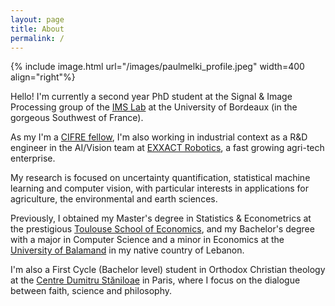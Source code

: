 ```yaml
---
layout: page
title: About
permalink: /
---
```


{% include image.html url="/images/paulmelki_profile.jpeg" width=400 align="right"%}

Hello! I'm currently a second year PhD student at the Signal & Image Processing group of the <a href="https://www.ims-bordeaux.fr/" target="_blank">IMS Lab</a> at the University of Bordeaux (in the gorgeous Southwest of France). 

As my I'm a <a href="https://www.enseignementsup-recherche.gouv.fr/fr/les-cifre-46510" target="_blank">CIFRE fellow</a>, I'm also working in industrial context as a R&D engineer in the AI/Vision team at <a href="https://exxact-robotics.com/en" target="_blank">EXXACT Robotics</a>, a fast growing agri-tech enterprise. 

My research is focused on uncertainty quantification, statistical machine learning and computer vision, with particular interests in applications for agriculture, the environmental and earth sciences.

Previously, I obtained my Master's degree in Statistics & Econometrics at the prestigious <a href="https://www.tse-fr.eu/" target="_blank">Toulouse School of Economics</a>, and my Bachelor's degree with a major in Computer Science and a minor in Economics at the <a href="https://www.balamand.edu.lb/home/Pages/default.aspx" target="_blank">University of Balamand</a> in my native country of Lebanon.

I'm also a First Cycle (Bachelor level) student in Orthodox Christian theology at the <a href="https://cdsparis.eu/" target="_blank">Centre Dumitru Stăniloae</a> in Paris, where I focus on the dialogue between faith, science and philosophy.

<!-- Hello, fellow wanderer of the world and welcome to my blog! 

Let me start by introducing myself, and hopefully you will too! 

I'm a Lebanese researcher in Statistical Learning and Machine Perception residing in France. I'm currently a PhD candidate conducting my research jointly between
[the IMS Laboratory (CNRS, Bordeaux INP)](https://www.ims-bordeaux.fr/en/72-en/extranet-en/125-accueil)
at [Université de Bordeaux](https://www.u-bordeaux.fr/) and [EXXACT Robotics](https://exxact-robotics.com/en/), a fast-growing dynamic agri-tech startup based in Champagne. My research is focused on robust deep learning, uncertainty quantification and machine perception.

I arrived to France to pursue my Master's degree in Statistics & Econometrics at [Toulouse School of Economics](https://www.tse-fr.eu/) (Université Toulouse 1 Capitole & 
Université Toulouse 3 Paul Sabatier) where I concentrated my studies on machine & deep learning, and statistical spatial analysis, and have recently graduated *Cum Laude* (With Distinction).

Previous to my arrival in France, I pursued a Bachelor of Science in Computer Science (Software Engineering) at the 
[University of Balamand](http://www.balamand.edu.lb/home/Pages/default.aspx) in my home country, Lebanon. I also pursued 
a Minor in Economics along with my CS studies (now you got your answer as how I got into Toulouse School of Economics),
and graduated *Summa Cum Laude* with highest distinction among the CS graduates.

On a less professional side, I’m an avid reader, mainly of classical literature and philosophy (but also of everything else too…) and you will
find much of my book reviews here and on my [Goodreads](https://www.goodreads.com/paulmelki) account. I enjoy honest, deep, and meaningful discussions and love to learn from others and sharpen my thinking, so you are free to discuss anything with me! I’m also a big fan of classical arts:
primarily classical music, but also of painting and architecture ; and you may find some ramblings I write on these topics on this blog. 
I enjoy programming and problem-solving, and most importantly, being surrounded by mountains, trees and big skies. 

Life is beautiful, my friend! Let's keep pushing!  -->